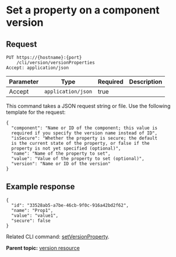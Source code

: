 # Set a property on a component version

## Request

```
PUT https://{hostname}:{port}
    /cli/version/versionProperties
Accept: application/json

```

|Parameter|Type|Required|Description|
|---------|----|--------|-----------|
|Accept|`application/json`|true| |

This command takes a JSON request string or file. Use the following template for the request:

```
{
  "component": "Name or ID of the component; this value is 
  required if you specify the version name instead of ID",
  "isSecure": "Whether the property is secure; the default 
  is the current state of the property, or false if the 
  property is not yet specified (optional)",
  "name": "Name of the property to set",
  "value": "Value of the property to set (optional)",
  "version": "Name or ID of the version"
}

```

## Example response

```
{
  "id": "33528ab5-a7be-46cb-9f0c-916a42bd2f62",
  "name": "Prop1",
  "value": "value1",
  "secure": false
}
```

Related CLI command: [setVersionProperty](udclient_setversionproperty.md).

**Parent topic:** [version resource](../../com.ibm.udeploy.api.doc/topics/rest_cli_version.md)

